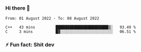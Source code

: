 ### Hi there 👋
<!--START_SECTION:waka-->

```text
From: 01 August 2022 - To: 08 August 2022

C++   43 mins         ███████████████████████▒░   93.49 %
C     3 mins          █▓░░░░░░░░░░░░░░░░░░░░░░░   06.51 %
```

<!--END_SECTION:waka-->
<!--
**TG4LAaron/TG4LAaron** is a ✨ _special_ ✨ repository because its `README.md` (this file) appears on your GitHub profile.

Here are some ideas to get you started:

- 🔭 I’m currently working on ...
- 🌱 I’m currently learning ...
- 👯 I’m looking to collaborate on ...
- 🤔 I’m looking for help with ...
- 💬 Ask me about ...
- 📫 How to reach me: ...
- 😄 Pronouns: ...
- ⚡ Fun fact: ...
-->
### ⚡ Fun fact: Shit dev
